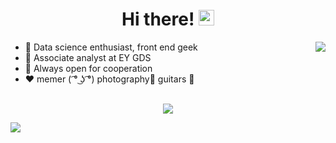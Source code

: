 <div align="center">
   <h1>Hi there! <img src="https://media.giphy.com/media/hvRJCLFzcasrR4ia7z/giphy.gif" width="25px"></h1>
</div>

<img align="right" src="https://github-readme-stats.vercel.app/api?username=ajmalbinnizam&count_private=true&show_icons=true&hide_title=true&hide=stars" />

- 👀 Data science enthusiast, front end geek
- 👾 Associate analyst at EY GDS
- 🤝 Always open for cooperation
- ❤️ memer ( ͡° ͜ʖ ͡°)  photography🎥 guitars 🎸

<br>

<div align="center">
   <img src="https://github-profile-trophy.vercel.app/?username=ajmalbinnizam&theme=flat&no-frame=true&margin-w=30" />
</div>

<!-- It is https://yhype.me/ views count tracker, please remove it or use your own -->
![](https://hit.yhype.me/github/profile?user_id=)
